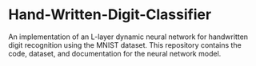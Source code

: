 # Hand-Written-Digit-Classifier
An implementation of an L-layer dynamic neural network for handwritten digit recognition using the MNIST dataset. This repository contains the code, dataset, and documentation for the neural network model.
